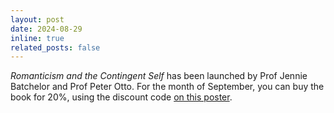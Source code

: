 ```yaml
---
layout: post
date: 2024-08-29
inline: true
related_posts: false
---
```


*Romanticism and the Contingent Self* has been launched by Prof Jennie Batchelor and Prof Peter Otto. For the month of September, you can buy the book for 20%, using the discount code [on this poster](assets/pdf/rom-con-self-promo.pdf).